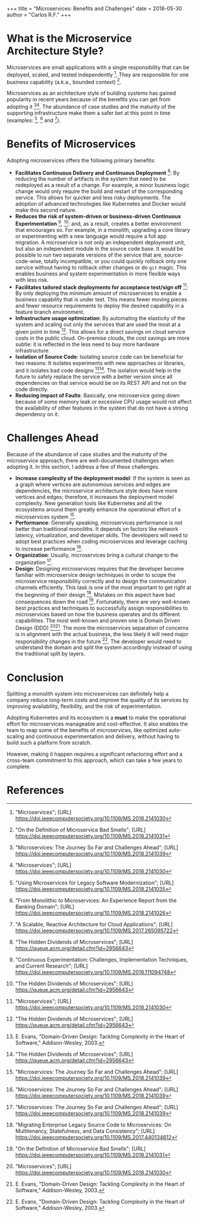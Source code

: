 +++
title = "Microservices: Benefits and Challenges"
date = 2018-05-30
author = "Carlos R.F."
+++

# What is the Microservice Architecture Style?

Microservices are small applications with a single responsibility that can be deployed, scaled, and tested independently [^1]. They are responsible for one business capability (a.k.a., bounded context) [^2].

Microservices as an architecture style of building systems has gained popularity in recent years because of the benefits you can get from adopting it [^3][^1]. The abundance of case studies and the maturity of the supporting infrastructure make them a safer bet at this point in time (examples: [^8], [^7] and [^9]).

# Benefits of Microservices

Adopting microservices offers the following primary benefits:

* **Facilitates Continuous Delivery and Continuous Deployment** [^4]: By reducing the number of artifacts in the system that need to be redeployed as a result of a change. For example, a minor business logic change would only require the build and restart of the corresponding service. This allows for quicker and less risky deployments. The adoption of advanced technologies like Kubernetes and Docker would make this second nature.
* **Reduces the risk of system-driven or business-driven Continuous Experimentation** [^5], [^4]: and, as a result, creates a better environment that encourages so. For example, in a monolith, upgrading a core library or experimenting with a new language would require a full app migration. A microservice is not only an independent deployment unit, but also an independent module in the source code base. It would be possible to run two separate versions of the service that are, source-code-wise, totally incompatible, or you could quickly rollback only one service without having to rollback other changes or do `git` magic. This enables business and system experimentation in more flexible ways with less risk.
* **Facilitates tailored stack deployments for acceptance test/sign off** [^1]: By only deploying the minimum amount of microservices to enable a business capability that is under test. This means fewer moving pieces and fewer resource requirements to deploy the desired capability in a feature branch environment.
* **Infrastructure usage optimization**: By automating the elasticity of the system and scaling out only the services that are used the most at a given point in time [^4]. This allows for a direct savings on cloud service costs in the public cloud. On-premise clouds, the cost savings are more subtle: it is reflected in the less need to buy more hardware infrastructure.
* **Isolation of Source Code**: Isolating source code can be beneficial for two reasons: It isolates experiments with new approaches or libraries, and it isolates bad code designs [^6][^4]. The isolation would help in the future to safely replace the service with a better version since all dependencies on that service would be on its REST API and not on the code directly.
* **Reducing impact of Faults**: Basically, one microservice going down because of some memory leak or excessive CPU usage would not affect the availability of other features in the system that do not have a strong dependency on it.

# Challenges Ahead

Because of the abundance of case studies and the maturity of the microservice approach, there are well-documented challenges when adopting it. In this section, I address a few of these challenges.

* **Increase complexity of the deployment model**: If the system is seen as a graph where vertices are autonomous services and edges are dependencies, the microservice architecture style does have more vertices and edges; therefore, it increases the deployment model complexity. New generation tools like Kubernetes and all the ecosystems around them greatly enhance the operational effort of a microservices system [^3].
* **Performance**: Generally speaking, microservices performance is not better than traditional monoliths. It depends on factors like network latency, virtualization, and developer skills. The developers will need to adopt best practices when coding microservices and leverage caching to increase performance [^3].
* **Organization**: Usually, microservices bring a cultural change to the organization [^3].
* **Design**: Designing microservices requires that the developer become familiar with microservice design techniques in order to scope the microservice responsibility correctly and to design the communication channels efficiently. This task is one of the most important to get right at the beginning of their design [^10]. Mistakes on this aspect have bad consequences down the road [^2]. Fortunately, there are very well-known best practices and techniques to successfully assign responsibilities to microservices based on how the business operates and its different capabilities. The most well-known and proven one is Domain Driven Design (DDD) [^1][^6]. The more the microservices separation of concerns is in alignment with the actual business, the less likely it will need major responsibility changes in the future [^6]. The developer would need to understand the domain and split the system accordingly instead of using the traditional split by layers.

# Conclusion

Splitting a monolith system into microservices can definitely help a company reduce long-term costs and improve the quality of its services by improving availability, flexibility, and the risk of experimentation.

Adopting Kubernetes and its ecosystem is a **must** to make the operational effort for microservices manageable and cost-effective. It also enables the team to reap some of the benefits of microservices, like optimized auto-scaling and continuous experimentation and delivery, without having to build such a platform from scratch.

However, making it happen requires a significant refactoring effort and a cross-team commitment to this approach, which can take a few years to complete.

# References

[^1]: "Microservices"; [URL] https://doi.ieeecomputersociety.org/10.1109/MS.2018.2141030
[^2]: "On the Definition of Microservice Bad Smells"; [URL] https://doi.ieeecomputersociety.org/10.1109/MS.2018.2141031
[^3]: "Microservices: The Journey So Far and Challenges Ahead"; [URL] https://doi.ieeecomputersociety.org/10.1109/MS.2018.2141039
[^4]: "The Hidden Dividends of Microservices"; [URL] https://queue.acm.org/detail.cfm?id=2956643
[^5]: "Continuous Experimentation: Challenges, Implementation Techniques, and Current Research"; [URL] https://doi.ieeecomputersociety.org/10.1109/MS.2018.111094748
[^6]: E. Evans, "Domain-Driven Design: Tackling Complexity in the Heart of Software,"  Addison-Wesley, 2003.
[^7]: "From Monolithic to Microservices: An Experience Report from the Banking Domain"; [URL] https://doi.ieeecomputersociety.org/10.1109/MS.2018.2141026
[^8]: "Using Microservices for Legacy Software Modernization"; [URL] https://doi.ieeecomputersociety.org/10.1109/MS.2018.2141035
[^9]: "A Scalable, Reactive Architecture for Cloud Applications"; [URL] https://doi.ieeecomputersociety.org/10.1109/MS.2017.265095722
[^10]: "Migrating Enterprise Legacy Source Code to Microservices: On Multitenancy, Statefulness, and Data Consistency"; [URL] https://doi.ieeecomputersociety.org/10.1109/MS.2017.440134612